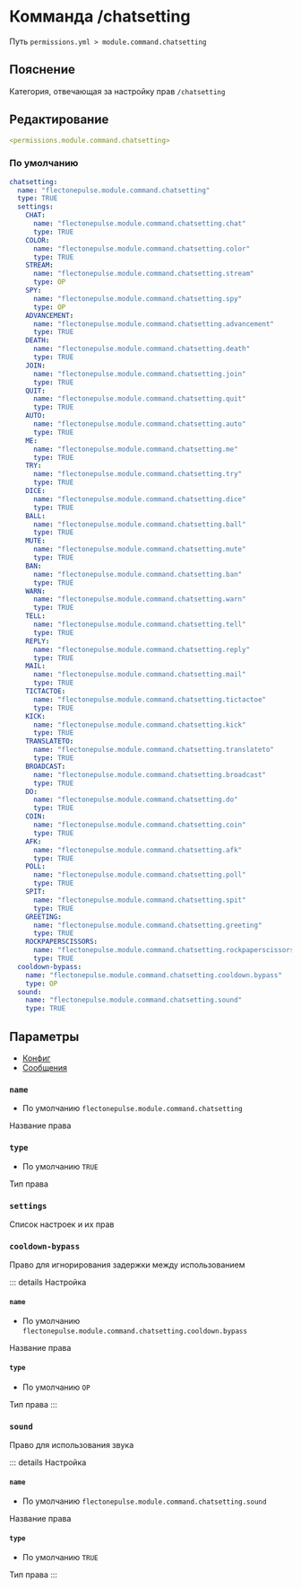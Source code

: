 # Комманда /chatsetting
Путь `permissions.yml > module.command.chatsetting`

## Пояснение
Категория, отвечающая за настройку прав `/chatsetting`

## Редактирование
```yaml
<permissions.module.command.chatsetting>
```

### По умолчанию
```yaml
chatsetting:
  name: "flectonepulse.module.command.chatsetting"
  type: TRUE
  settings:
    CHAT:
      name: "flectonepulse.module.command.chatsetting.chat"
      type: TRUE
    COLOR:
      name: "flectonepulse.module.command.chatsetting.color"
      type: TRUE
    STREAM:
      name: "flectonepulse.module.command.chatsetting.stream"
      type: OP
    SPY:
      name: "flectonepulse.module.command.chatsetting.spy"
      type: OP
    ADVANCEMENT:
      name: "flectonepulse.module.command.chatsetting.advancement"
      type: TRUE
    DEATH:
      name: "flectonepulse.module.command.chatsetting.death"
      type: TRUE
    JOIN:
      name: "flectonepulse.module.command.chatsetting.join"
      type: TRUE
    QUIT:
      name: "flectonepulse.module.command.chatsetting.quit"
      type: TRUE
    AUTO:
      name: "flectonepulse.module.command.chatsetting.auto"
      type: TRUE
    ME:
      name: "flectonepulse.module.command.chatsetting.me"
      type: TRUE
    TRY:
      name: "flectonepulse.module.command.chatsetting.try"
      type: TRUE
    DICE:
      name: "flectonepulse.module.command.chatsetting.dice"
      type: TRUE
    BALL:
      name: "flectonepulse.module.command.chatsetting.ball"
      type: TRUE
    MUTE:
      name: "flectonepulse.module.command.chatsetting.mute"
      type: TRUE
    BAN:
      name: "flectonepulse.module.command.chatsetting.ban"
      type: TRUE
    WARN:
      name: "flectonepulse.module.command.chatsetting.warn"
      type: TRUE
    TELL:
      name: "flectonepulse.module.command.chatsetting.tell"
      type: TRUE
    REPLY:
      name: "flectonepulse.module.command.chatsetting.reply"
      type: TRUE
    MAIL:
      name: "flectonepulse.module.command.chatsetting.mail"
      type: TRUE
    TICTACTOE:
      name: "flectonepulse.module.command.chatsetting.tictactoe"
      type: TRUE
    KICK:
      name: "flectonepulse.module.command.chatsetting.kick"
      type: TRUE
    TRANSLATETO:
      name: "flectonepulse.module.command.chatsetting.translateto"
      type: TRUE
    BROADCAST:
      name: "flectonepulse.module.command.chatsetting.broadcast"
      type: TRUE
    DO:
      name: "flectonepulse.module.command.chatsetting.do"
      type: TRUE
    COIN:
      name: "flectonepulse.module.command.chatsetting.coin"
      type: TRUE
    AFK:
      name: "flectonepulse.module.command.chatsetting.afk"
      type: TRUE
    POLL:
      name: "flectonepulse.module.command.chatsetting.poll"
      type: TRUE
    SPIT:
      name: "flectonepulse.module.command.chatsetting.spit"
      type: TRUE
    GREETING:
      name: "flectonepulse.module.command.chatsetting.greeting"
      type: TRUE
    ROCKPAPERSCISSORS:
      name: "flectonepulse.module.command.chatsetting.rockpaperscissors"
      type: TRUE
  cooldown-bypass:
    name: "flectonepulse.module.command.chatsetting.cooldown.bypass"
    type: OP
  sound:
    name: "flectonepulse.module.command.chatsetting.sound"
    type: TRUE
```

## Параметры

- [Конфиг](/ru/config/module/command/chatsetting/)
- [Сообщения](/ru/messages/ru_ru/module/command/chatsetting/)

### `name`
- По умолчанию `flectonepulse.module.command.chatsetting`

Название права

### `type`
- По умолчанию `TRUE`

Тип права

### `settings`

Список настроек и их прав

### `cooldown-bypass`

Право для игнорирования задержки между использованием

::: details Настройка
#### `name`
- По умолчанию `flectonepulse.module.command.chatsetting.cooldown.bypass`

Название права

#### `type`
- По умолчанию `OP`

Тип права
:::

### `sound`

Право для использования звука

::: details Настройка
#### `name`
- По умолчанию `flectonepulse.module.command.chatsetting.sound`

Название права

#### `type`
- По умолчанию `TRUE`

Тип права
:::

<!--@include: @/ru/parts/permission.md-->

